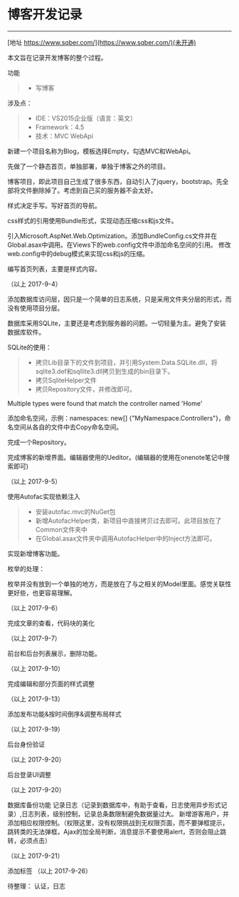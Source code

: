 # 博客开发记录

------
[地址 https://www.sqber.com/](https://www.sqber.com/)(未开通)

本文旨在记录开发博客的整个过程。

功能
>* 写博客

涉及点：
>* IDE：VS2015企业版（语言：英文）
>* Framework：4.5
>* 技术：MVC WebApi 

新建一个项目名称为Blog，模板选择Empty，勾选MVC和WebApi。

先做了一个静态首页，单独部署，单独于博客之外的项目。

博客项目，即此项目自己生成了很多东西，自动引入了jquery，bootstrap。先全部将文件删除掉了。考虑到自己买的服务器不会太好。

样式决定手写。写好首页的导航。

css样式的引用使用Bundle形式，实现动态压缩css和js文件。

引入Microsoft.AspNet.Web.Optimization。添加BundleConfig.cs文件并在Global.asax中调用。在Views下的web.config文件中添加命名空间的引用。
修改web.config中的debug模式来实现css和js的压缩。

编写首页列表，主要是样式内容。

（以上 2017-9-4）

添加数据库访问层，因只是一个简单的日志系统，只是采用文件夹分层的形式，而没有使用项目分层。

数据库采用SQLite，主要还是考虑到服务器的问题。一切轻量为主。避免了安装数据库软件。

SQLite的使用：

>* 拷贝Lib目录下的文件到项目，并引用System.Data.SQLite.dll，将sqlite3.def和sqllite3.dll拷贝到生成的bin目录下。
>* 拷贝SqliteHelper文件
>* 拷贝Repository文件，并修改即可。

Multiple types were found that match the controller named 'Home'

添加命名空间，示例：namespaces:  new[] {"MyNamespace.Controllers"}，命名空间从各自的文件中去Copy命名空间。

完成一个Repository。

完成博客的新增界面。编辑器使用的Ueditor。(编辑器的使用在onenote笔记中搜索即可)

（以上 2017-9-5）

使用Autofac实现依赖注入

>* 安装autofac.mvc的NuGet包
>* 新增AutofacHelper类，新项目中直接拷贝过去即可。此项目放在了Common文件夹中
>* 在Global.asax文件夹中调用AutofacHelper中的Inject方法即可。

实现新增博客功能。

枚举的处理：

枚举并没有放到一个单独的地方，而是放在了与之相关的Model里面。感觉关联性更好些，也更容易理解。


（以上 2017-9-6）

完成文章的查看，代码块的美化

（以上 2017-9-7）

前台和后台列表展示，删除功能。

（以上 2017-9-10）

完成编辑和部分页面的样式调整

（以上 2017-9-13）

添加发布功能&按时间倒序&调整布局样式

（以上 2017-9-19）

后台身份验证

（以上 2017-9-20）

后台登录UI调整

（以上 2017-9-20）

数据库备份功能
记录日志（记录到数据库中，有助于查看，日志使用异步形式记录）,日志列表，级别控制，记录总条数限制避免数据量过大。
新增游客用户，并添加相应权限控制。（权限这里，没有权限挑战到无权限页面，而不要弹框提示，跳转类的无法弹框，Ajax的加全局判断，消息提示不要使用alert，否则会阻止跳转，必须点击）

（以上 2017-9-21）

添加标签
（以上 2017-9-26）

待整理：
认证，日志

